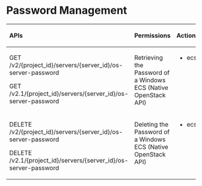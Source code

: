 # Password Management<a name="EN-US_TOPIC_0161341998"></a>

<a name="table1642432772714"></a>
<table><thead align="left"><tr id="row18424102718278"><th class="cellrowborder" valign="top" width="29.060531361270886%" id="mcps1.1.4.1.1"><p id="p242492712712"><a name="p242492712712"></a><a name="p242492712712"></a>APIs</p>
</th>
<th class="cellrowborder" valign="top" width="35.3464804163243%" id="mcps1.1.4.1.2"><p id="p10605125713535"><a name="p10605125713535"></a><a name="p10605125713535"></a>Permissions</p>
</th>
<th class="cellrowborder" valign="top" width="35.59298822240483%" id="mcps1.1.4.1.3"><p id="p12424827192710"><a name="p12424827192710"></a><a name="p12424827192710"></a>Actions</p>
</th>
</tr>
</thead>
<tbody><tr id="row103333346171"><td class="cellrowborder" valign="top" width="29.060531361270886%" headers="mcps1.1.4.1.1 "><p id="p6932412182715"><a name="p6932412182715"></a><a name="p6932412182715"></a>GET /v2/{project_id}/servers/{server_id}/os-server-password</p>
<p id="p1110173415408"><a name="p1110173415408"></a><a name="p1110173415408"></a>GET /v2.1/{project_id}/servers/{server_id}/os-server-password</p>
</td>
<td class="cellrowborder" valign="top" width="35.3464804163243%" headers="mcps1.1.4.1.2 "><p id="p19606175714531"><a name="p19606175714531"></a><a name="p19606175714531"></a>Retrieving the Password of a Windows ECS (Native OpenStack API)</p>
</td>
<td class="cellrowborder" valign="top" width="35.59298822240483%" headers="mcps1.1.4.1.3 "><a name="ul1693212126274"></a><a name="ul1693212126274"></a><ul id="ul1693212126274"><li>ecs:serverPasswords:manage</li></ul>
</td>
</tr>
<tr id="row41213781718"><td class="cellrowborder" valign="top" width="29.060531361270886%" headers="mcps1.1.4.1.1 "><p id="p3932161252712"><a name="p3932161252712"></a><a name="p3932161252712"></a>DELETE /v2/{project_id}/servers/{server_id}/os-server-password</p>
<p id="p9407142144014"><a name="p9407142144014"></a><a name="p9407142144014"></a>DELETE /v2.1/{project_id}/servers/{server_id}/os-server-password</p>
</td>
<td class="cellrowborder" valign="top" width="35.3464804163243%" headers="mcps1.1.4.1.2 "><p id="p20606175785313"><a name="p20606175785313"></a><a name="p20606175785313"></a>Deleting the Password of a Windows ECS (Native OpenStack API)</p>
</td>
<td class="cellrowborder" valign="top" width="35.59298822240483%" headers="mcps1.1.4.1.3 "><a name="ul1693381214271"></a><a name="ul1693381214271"></a><ul id="ul1693381214271"><li>ecs:serverPasswords:manage</li></ul>
</td>
</tr>
</tbody>
</table>

